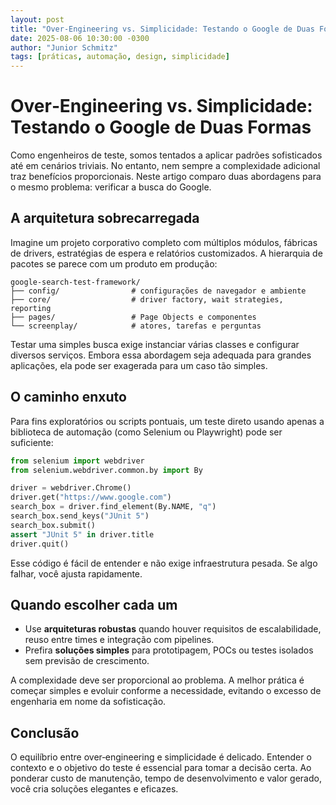 ```yaml
---
layout: post
title: "Over‑Engineering vs. Simplicidade: Testando o Google de Duas Formas"
date: 2025-08-06 10:30:00 -0300
author: "Junior Schmitz"
tags: [práticas, automação, design, simplicidade]
---
```

# Over‑Engineering vs. Simplicidade: Testando o Google de Duas Formas

Como engenheiros de teste, somos tentados a aplicar padrões sofisticados até em cenários triviais. No entanto, nem sempre a complexidade adicional traz benefícios proporcionais. Neste artigo comparo duas abordagens para o mesmo problema: verificar a busca do Google.

## A arquitetura sobrecarregada

Imagine um projeto corporativo completo com múltiplos módulos, fábricas de drivers, estratégias de espera e relatórios customizados. A hierarquia de pacotes se parece com um produto em produção:

```
google-search-test-framework/
├── config/                # configurações de navegador e ambiente
├── core/                  # driver factory, wait strategies, reporting
├── pages/                 # Page Objects e componentes
└── screenplay/            # atores, tarefas e perguntas
```

Testar uma simples busca exige instanciar várias classes e configurar diversos serviços. Embora essa abordagem seja adequada para grandes aplicações, ela pode ser exagerada para um caso tão simples.

## O caminho enxuto

Para fins exploratórios ou scripts pontuais, um teste direto usando apenas a biblioteca de automação (como Selenium ou Playwright) pode ser suficiente:

```python
from selenium import webdriver
from selenium.webdriver.common.by import By

driver = webdriver.Chrome()
driver.get("https://www.google.com")
search_box = driver.find_element(By.NAME, "q")
search_box.send_keys("JUnit 5")
search_box.submit()
assert "JUnit 5" in driver.title
driver.quit()
```

Esse código é fácil de entender e não exige infraestrutura pesada. Se algo falhar, você ajusta rapidamente.

## Quando escolher cada um

- Use **arquiteturas robustas** quando houver requisitos de escalabilidade, reuso entre times e integração com pipelines.
- Prefira **soluções simples** para prototipagem, POCs ou testes isolados sem previsão de crescimento.

A complexidade deve ser proporcional ao problema. A melhor prática é começar simples e evoluir conforme a necessidade, evitando o excesso de engenharia em nome da sofisticação.

## Conclusão

O equilíbrio entre over‑engineering e simplicidade é delicado. Entender o contexto e o objetivo do teste é essencial para tomar a decisão certa. Ao ponderar custo de manutenção, tempo de desenvolvimento e valor gerado, você cria soluções elegantes e eficazes.

